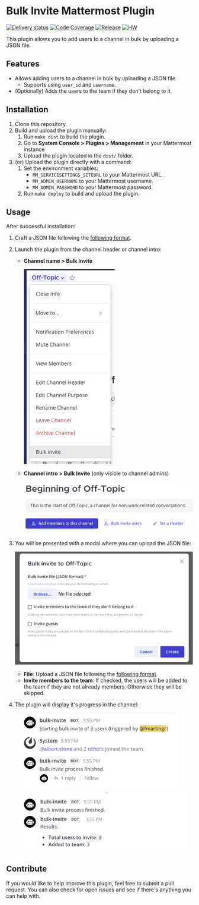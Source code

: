 # Bulk Invite Mattermost Plugin

[![Delivery status](https://github.com/mattermost/mattermost-plugin-bulk-invite/actions/workflows/cd.yml/badge.svg)](https://github.com/mattermost/mattermost-plugin-bulk-invite/actions/workflows/cd.yml)
[![Code Coverage](https://img.shields.io/codecov/c/github/mattermost/mattermost-plugin-bulk-invite/master)](https://codecov.io/gh/mattermost/mattermost-plugin-bulk-invite)
[![Release](https://img.shields.io/github/v/release/mattermost/mattermost-plugin-bulk-invite)](https://github.com/mattermost/mattermost-plugin-bulk-invite/releases/latest)
[![HW](https://img.shields.io/github/issues/mattermost/mattermost-plugin-bulk-invite/Up%20For%20Grabs?color=dark%20green&label=Help%20Wanted)](https://github.com/mattermost/mattermost-plugin-bulk-invite/issues?q=is%3Aissue+is%3Aopen+sort%3Aupdated-desc+label%3A%22Up+For+Grabs%22+label%3A%22Help+Wanted%22)

This plugin allows you to add users to a channel in bulk by uploading a JSON file.

## Features

- Allows adding users to a channel in bulk by uploading a JSON file.
    - Supports using `user_id` and `username`.
- (Optionally) Adds the users to the team if they don't belong to it.

## Installation

1. Clone this repository.
2. Build and upload the plugin manually:
    1. Run `make dist` to build the plugin.
    2. Go to **System Console > Plugins > Management** in your Mattermost instance
    3. Upload the plugin located in the `dist/` folder.
3. (or) Upload the plugin directly with a command:
    1. Set the environment variables:
        -  `MM_SERVICESETTINGS_SITEURL` to your Mattermost URL.
        -  `MM_ADMIN_USERNAME` to your Mattermost username.
        -  `MM_ADMIN_PASSWORD` to your Mattermost password.
    2. Run `make deploy` to build and upload the plugin.

## Usage

After successful installation:

1. Craft a JSON file following the [following format](./.readme/template.jsonc).
2. Launch the plugin from the channel header or channel intro:
    - **Channel name > Bulk Invite**

        ![Channel header](./.readme/channel-header-menu.png)
    - **Channel intro > Bulk Invite** (only visible to channel admins)

        ![Channel intro](./.readme/channel-intro-button.png)

3. You will be presented with a modal where you can upload the JSON file:

    ![Bulk invite modal](./.readme/bulk-invite-modal.png)

    - **File**: Upload a JSON file following the [following format](./.readme/template.jsonc).
    - **Invite members to the team**: If checked, the users will be added to the team if they are not already members. Otherwise they will be skipped.

4. The plugin will display it's progress in the channel:

    ![Bulk invite progress](./.readme/result-channel.png)

    ![Bulk invite progress](./.readme/result-channel-thread.png)


## Contribute

If you would like to help improve this plugin, feel free to submit a pull request.
You can also check for open issues and see if there's anything you can help with.
